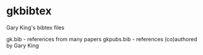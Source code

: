 gkbibtex
========

Gary King's bibtex files

gk.bib - references from many papers
gkpubs.bib - references (co)authored by Gary King

